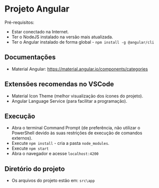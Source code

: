# Projeto Angular
Pré-requisitos:
 - Estar conectado na Internet.
 - Ter o NodeJS instalado na versão mais atualizada.
 - Ter o Angular instalado de forma global - `npm install -g @angular/cli`

## Documentações
 - Material Angular: https://material.angular.io/components/categories 

## Extensões recomendas no VSCode
 - Material Icon Theme (melhor visualização dos ícones do projeto).
 - Angular Language Service (para facilitar a programação).


## Execução
 - Abra o terminal Command Prompt (de preferência, não utilizar o PowerShell devido às suas restrições de execução de comandos externos). 
 - Execute `npm install` - cria a pasta `node_modules`.
 - Execute `npm start`
  - Abra o navegador e acesse `localhost:4200`

## Diretório do projeto
 - Os arquivos do projeto estão em: `src\app`

